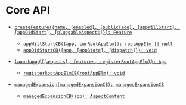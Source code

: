 # Core API

* [`createFeature({name, [enabled], [publicFace], [appWillStart], [appDidStart], [pluggableAspects]}): Feature`](api.md#createFeature)
  * [`appWillStartCB({app, curRootAppElm}): rootAppElm || null`](api.md#appWillStartCB)
  * [`appDidStartCB({app, [appState], [dispatch]}): void`](api.md#appDidStartCB)


* [`launchApp({[aspects], features, registerRootAppElm}): App`](api.md#launchApp)
  * [`registerRootAppElmCB(rootAppElm): void`](api.md#registerRootAppElmCB)


* [`managedExpansion(managedExpansionCB): managedExpansionCB`](api.md#managedExpansion)
  * [`managedExpansionCB(app): AspectContent`](api.md#managedExpansionCB)
